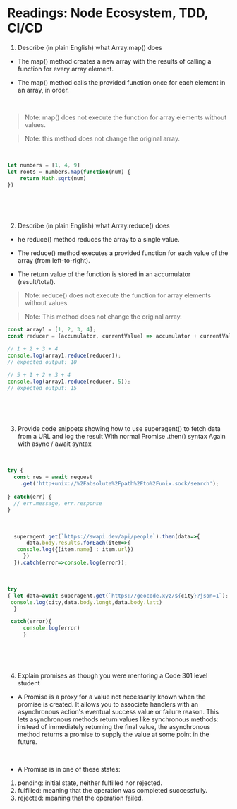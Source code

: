 # Readings: Node Ecosystem, TDD, CI/CD
1. Describe (in plain English) what Array.map() does

- The map() method creates a new array with the results of calling a function for every array element.

- The map() method calls the provided function once for each element in an array, in order.

<p>&nbsp;</p>

> Note: map() does not execute the function for array elements without values.

> Note: this method does not change the original array.

<p>&nbsp;</p>


```js
let numbers = [1, 4, 9]
let roots = numbers.map(function(num) {
    return Math.sqrt(num)
})
```

<p>&nbsp;</p>
<p>&nbsp;</p>





2. Describe (in plain English) what Array.reduce() does

- he reduce() method reduces the array to a single value.

- The reduce() method executes a provided function for each value of the array (from left-to-right).

- The return value of the function is stored in an accumulator (result/total).

> Note: reduce() does not execute the function for array elements without values.

> Note: This method does not change the original array.

```js
const array1 = [1, 2, 3, 4];
const reducer = (accumulator, currentValue) => accumulator + currentValue;

// 1 + 2 + 3 + 4
console.log(array1.reduce(reducer));
// expected output: 10

// 5 + 1 + 2 + 3 + 4
console.log(array1.reduce(reducer, 5));
// expected output: 15
```
<p>&nbsp;</p>
<p>&nbsp;</p>

3. Provide code snippets showing how to use superagent() to fetch data from a URL and log the result
With normal Promise .then() syntax
Again with async / await syntax

<p>&nbsp;</p>


```js
try {
  const res = await request
    .get('http+unix://%2Fabsolute%2Fpath%2Fto%2Funix.sock/search');
 
} catch(err) {
  // err.message, err.response
}
``` 
<p>&nbsp;</p>


```js
  superagent.get(`https://swapi.dev/api/people`).then(data=>{
      data.body.results.forEach(item=>{
   console.log({[item.name] : item.url})
     })
  }).catch(error=>console.log(error));
  ```
  <p>&nbsp;</p>


```js
try
{ let data=await superagent.get(`https://geocode.xyz/${city}?json=1`);
 console.log(city,data.body.longt,data.body.latt)
  }

 catch(error){
     console.log(error)
     }
```
<p>&nbsp;</p>
<p>&nbsp;</p>


4. Explain promises as though you were mentoring a Code 301 level student

- A Promise is a proxy for a value not necessarily known when the promise is created. It allows you to associate handlers with an asynchronous action's eventual success value or failure reason. This lets asynchronous methods return values like synchronous methods: instead of immediately returning the final value, the asynchronous method returns a promise to supply the value at some point in the future.

<p>&nbsp;</p>


- A Promise is in one of these states:

1. pending: initial state, neither fulfilled nor rejected.
2. fulfilled: meaning that the operation was completed successfully.
3. rejected: meaning that the operation failed.




